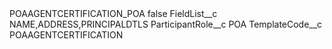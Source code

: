 <?xml version="1.0" encoding="UTF-8"?>
<CustomMetadata xmlns="http://soap.sforce.com/2006/04/metadata" xmlns:xsi="http://www.w3.org/2001/XMLSchema-instance" xmlns:xsd="http://www.w3.org/2001/XMLSchema">
    <label>POAAGENTCERTIFICATION_POA</label>
    <protected>false</protected>
    <values>
        <field>FieldList__c</field>
        <value xsi:type="xsd:string">NAME,ADDRESS,PRINCIPALDTLS</value>
    </values>
    <values>
        <field>ParticipantRole__c</field>
        <value xsi:type="xsd:string">POA</value>
    </values>
    <values>
        <field>TemplateCode__c</field>
        <value xsi:type="xsd:string">POAAGENTCERTIFICATION</value>
    </values>
</CustomMetadata>

